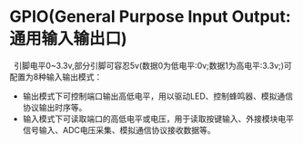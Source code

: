 # GPIO(General Purpose Input Output:通用输入输出口)
&nbsp;&nbsp;引脚电平0~3.3v,部分引脚可容忍5v(数据0为低电平:0v;数据1为高电平:3.3v;)可配置为8种输入输出模式：
+ 输出模式下可控制端口输出高低电平，用以驱动LED、控制蜂鸣器、模拟通信协议输出时序等。
+ 输入模式下可读取端口的高低电平或电压，用于读取按键输入、外接模块电平信号输入、ADC电压采集、模拟通信协议接收数据等。

